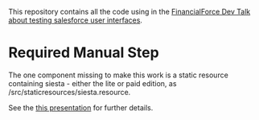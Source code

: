 This repository contains all the code using in the [FinancialForce Dev Talk about testing salesforce user interfaces](http://www.meetup.com/FinancialForce-DevTalks/events/219384266/).

Required Manual Step
====================
The one component missing to make this work is a static resource containing siesta - either the lite or paid edition, as /src/staticresources/siesta.resource. 

See the [this presentation](https://speakerdeck.com/ca_peterson/financialforce-devtalks-siesta-testing) for further details.

